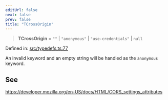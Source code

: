 ```yaml
---
editUrl: false
next: false
prev: false
title: "TCrossOrigin"
---
```


> **TCrossOrigin** = `""` \| `"anonymous"` \| `"use-credentials"` \| `null`

Defined in: [src/typedefs.ts:77](https://github.com/fabricjs/fabric.js/blob/e114448a1bce9b68a3e1bba337bc0c83a35c1aa5/src/typedefs.ts#L77)

An invalid keyword and an empty string will be handled as the `anonymous` keyword.

## See

https://developer.mozilla.org/en-US/docs/HTML/CORS_settings_attributes
